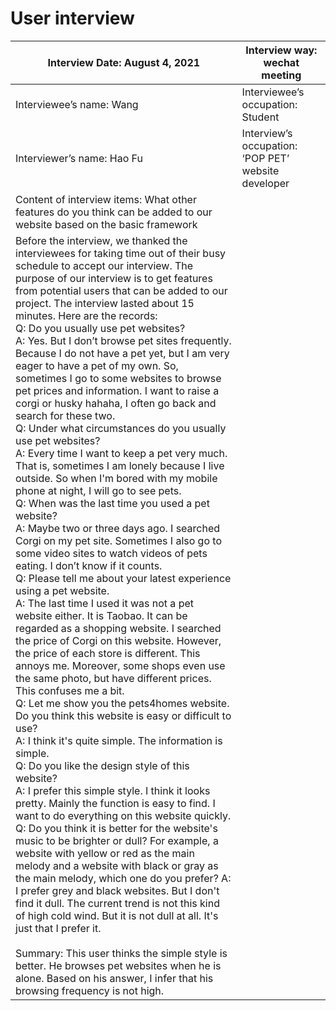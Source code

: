 # User interview

| Interview Date: August 4, 2021                               | Interview way: wechat meeting                        |
| ------------------------------------------------------------ | ---------------------------------------------------- |
| Interviewee’s name: Wang                                     | Interviewee’s occupation: Student                    |
| Interviewer’s name: Hao Fu                                   | Interview’s occupation: ‘POP PET’ website  developer |
| Content of interview items: What other  features do you think can be added to our website based on the basic  framework |                                                      |
| Before the interview, we thanked the  interviewees for taking time out of their busy schedule to accept our  interview. The purpose of our interview is to get features from potential  users that can be added to our project. The interview lasted about 15  minutes. Here are the records:     <br />Q: Do you usually use pet websites?  <br />A: Yes. But I don’t browse pet sites  frequently. Because I do not have a pet yet, but I am very eager to have a  pet of my own. So, sometimes I go to some websites to browse pet prices and  information. I want to raise a corgi or husky hahaha, I often go back and  search for these two.  <br />Q: Under what circumstances do you  usually use pet websites?  <br />A: Every time I want to keep a pet very  much. That is, sometimes I am lonely because I live outside. So when I'm  bored with my mobile phone at night, I will go to see pets.  <br />Q: When was the last time you used a pet  website?  <br />A: Maybe two or three days ago. I searched  Corgi on my pet site. Sometimes I also go to some video sites to watch videos  of pets eating. I don’t know if it counts.  <br />Q: Please tell me about your latest  experience using a pet website.  <br />A: The last time I used it was not a pet  website either. It is Taobao. It can be regarded as a shopping website. I  searched the price of Corgi on this website. However, the price of each store  is different. This annoys me. Moreover, some shops even use the same photo,  but have different prices. This confuses me a bit.  <br />Q: Let me show you the pets4homes  website. Do you think this website is easy or difficult to use?  <br />A: I think it's quite simple. The  information is simple.  <br />Q: Do you like the design style of this  website?  <br />A: I prefer this simple style. I think it  looks pretty. Mainly the function is easy to find. I want to do everything on  this website quickly.  <br />Q: Do you think it is better for the  website's music to be brighter or dull? For example, a website with yellow or  red as the main melody and a website with black or gray as the main melody,  which one do you prefer?  A: I prefer grey and black websites. But  I don't find it dull. The current trend is not this kind of high cold wind.  But it is not dull at all. It's just that I prefer it.     <br /><br />Summary: This user thinks the simple  style is better. He browses pet websites when he is alone. Based on his  answer, I infer that his browsing frequency is not high. |                                                      |